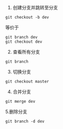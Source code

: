 1. 创建分支并跳转至分支
```
git checkout -b dev
```
等价于
```
git branch dev
git checkout dev
```

2. 查看所有分支
```
git branch
```
3. 切换分支
```
git checkout master
```
4. 合并分支
```
git merge dev
```
5.删除分支
```
git branch -d dev
```

